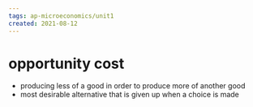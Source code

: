 ```yaml
---
tags: ap-microeconomics/unit1 
created: 2021-08-12
---
```


# opportunity cost

- producing less of a good in order to produce more of another good
- most desirable alternative that is given up when a choice is made 
